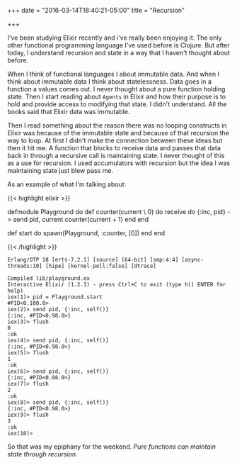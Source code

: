 +++
date = "2016-03-14T18:40:21-05:00"
title = "Recursion"

+++

I've been studying Elixir recently and i've really been enjoying
it. The only other functional programming language I've used before is
Clojure. But after today, I understand recursion and state in a way
that I haven't thought about before.

When I think of functional languages I about immutable data. And when
I think about immutable data I think about statelessness. Data goes in
a function a values comes out. I never thought about a pure function
holding state. Then I start reading about `Agents` in Elixir and how
their purpose is to hold and provide access to modifying that state. I
didn't understand. All the books said that Elixir data was
immutable.

Then I read something about the reason there was no looping
constructs in Elixir was because of the immutable state and because of
that recursion the way to loop. At first I didn't make the connection
between these ideas but then it hit me. A function that blocks to
receive data and passes that data back in through a recursive call is
maintaining state. I never thought of this as a use for recursion. I
used accumulators with recursion but the idea I was maintaining state
just blew pass me.

As an example of what I'm talking about:

{{< highlight elixir >}}

defmodule Playground do
  def counter(current \\ 0) do
    receive do
      {:inc, pid} ->
        send pid, current
        counter(current + 1)
    end
  end

  def start do
    spawn(Playground, :counter, [0])
  end
end

{{< /highlight >}}

```
Erlang/OTP 18 [erts-7.2.1] [source] [64-bit] [smp:4:4] [async-threads:10] [hipe] [kernel-poll:false] [dtrace]

Compiled lib/playground.ex
Interactive Elixir (1.2.3) - press Ctrl+C to exit (type h() ENTER for help)
iex(1)> pid = Playground.start
#PID<0.100.0>
iex(2)> send pid, {:inc, self()}
{:inc, #PID<0.98.0>}
iex(3)> flush
0
:ok
iex(4)> send pid, {:inc, self()}
{:inc, #PID<0.98.0>}
iex(5)> flush
1
:ok
iex(6)> send pid, {:inc, self()}
{:inc, #PID<0.98.0>}
iex(7)> flush
2
:ok
iex(8)> send pid, {:inc, self()}
{:inc, #PID<0.98.0>}
iex(9)> flush
3
:ok
iex(10)>

```

So that was my epiphany for the weekend. _Pure functions can maintain
state through recursion_.
